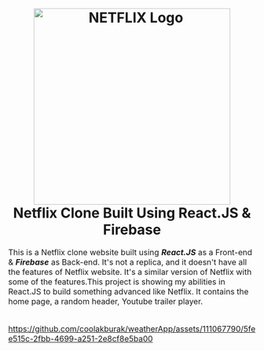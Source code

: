 <h1 align="center">
  <img title="Netflix" src="https://www.noaa.gov/sites/default/files/styles/square_width_650/public/2021-02/FocusArea__Weather-02.jpg?h=5dc006f5&itok=20VGa8_F" alt="NETFLIX Logo" width="400" />
  <br>
  Netflix Clone Built Using React.JS & Firebase
</h1>

<p><font size="3">
  This is a Netflix clone website built using <strong><em>React.JS</em></strong> as a Front-end & <strong><em>Firebase</em></strong> as Back-end. It's not a replica, and it     doesn't have all the features of Netflix website. It's a similar version of Netflix with some of the features.This project is showing my abilities in React.JS to build something advanced like Netflix. It contains the home page, a random header, Youtube trailer player.
  <br><br> 

</p>
 
https://github.com/coolakburak/weatherApp/assets/111067790/5fee515c-2fbb-4699-a251-2e8cf8e5ba00





</div>


